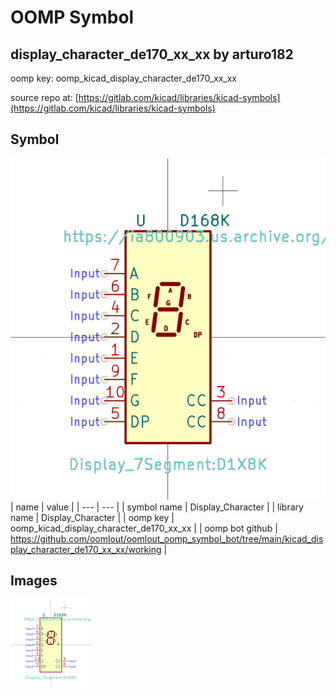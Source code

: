 # OOMP Symbol  
## display_character_de170_xx_xx  by arturo182  
  
oomp key: oomp_kicad_display_character_de170_xx_xx  
  
source repo at: [https://gitlab.com/kicad/libraries/kicad-symbols](https://gitlab.com/kicad/libraries/kicad-symbols)  
## Symbol  
  
[![working.png](working_600.png)](working.png)  
| name | value | 
| --- | --- | 
| symbol name | Display_Character | 
| library name | Display_Character | 
| oomp key | oomp_kicad_display_character_de170_xx_xx | 
| oomp bot github | https://github.com/oomlout/oomlout_oomp_symbol_bot/tree/main/kicad_display_character_de170_xx_xx/working | 
## Images  
  
[![working.png](working_140.png)](working.png)  
